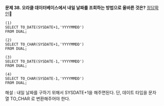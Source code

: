 **문제 38. 오라클 데이터베이스에서 내일 날짜를 조회하는 방법으로 올바른 것은?** [정답확인](https://yunamom.tistory.com/265#answer38)🌼
```
(1)
SELECT TO_DATE(SYSDATE+1,'YYYYMMDD')
FROM DUAL;

(2)
SELECT TO_CHAR(SYSDATE+1,'YYYYMMDD')
FROM DUAL;

(3)
SELECT TO_DATE(SYSDATE-1,'YYYYMMDD')
FROM DUAL;

(4)
SELECT TO_CHAR(SYSDATE-1,'YYYYMMDD')
FROM DUAL;
```
해설 : 내일 날짜를 구하기 위해서 SYSDATE+1을 해주면된다. 단, 데이트 타입을 문자열 TO_CHAR 로 변환해주어야 한다.

